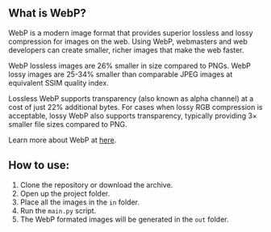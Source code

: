 ## What is WebP?

WebP is a modern image format that provides superior lossless and lossy compression for images on the web. Using WebP, webmasters and web developers can create smaller, richer images that make the web faster.

WebP lossless images are 26% smaller in size compared to PNGs. WebP lossy images are 25-34% smaller than comparable JPEG images at equivalent SSIM quality index.

Lossless WebP supports transparency (also known as alpha channel) at a cost of just 22% additional bytes. For cases when lossy RGB compression is acceptable, lossy WebP also supports transparency, typically providing 3× smaller file sizes compared to PNG.

Learn more about WebP at [here](https://developers.google.com/speed/webp).

## How to use:
1. Clone the repository or download the archive.
2. Open up the project folder.
3. Place all the images in the `in` folder. 
4. Run the `main.py` script.
5. The WebP formated images will be generated in the `out` folder.
